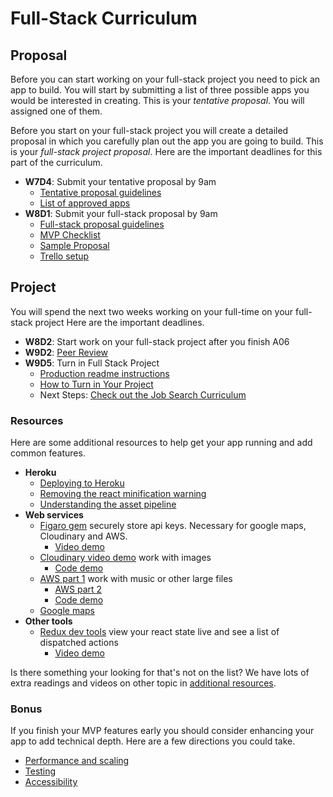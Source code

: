 # Full-Stack Curriculum

## Proposal

Before you can start working on your full-stack project you need to pick
an app to build. You will start by submitting a list of three possible
apps you would be interested in creating. This is your _tentative
proposal_. You will assigned one of them.

Before you start on your full-stack project you will create a detailed
proposal in which you carefully plan out the app you are going to build.
This is your _full-stack project proposal_. Here are the important
deadlines for this part of the curriculum.

  * **W7D4**: Submit your tentative proposal by 9am
    * [Tentative proposal guidelines][tentative-proposal]
    * [List of approved apps][good-projects]
  * **W8D1**: Submit your full-stack proposal by 9am
    * [Full-stack proposal guidelines][fsp]
    * [MVP Checklist][mvp-checklist]
    * [Sample Proposal][sample-proposal]
    * [Trello setup][trello]

[tentative-proposal]: proposal/tentative-project-proposal.md
[good-projects]: proposal/projects-to-clone.md
[fsp]: proposal/full-stack-project-proposal.md
[sample-proposal]: proposal/sample_project_proposal
[mvp-checklist]: proposal/mvp-list.md
[trello]: proposal/using-trello.md


## Project

You will spend the next two weeks working on your full-time on your
full-stack project Here are the important deadlines.

* **W8D2**: Start work on your full-stack project after you finish A06
* **W9D2**: [Peer Review][peer-review]
* **W9D5**: Turn in Full Stack Project
  * [Production readme instructions][production-readme]
  * [How to Turn in Your Project][turn-in-fullstack]
  * Next Steps: [Check out the Job Search Curriculum][jobsearch]

[peer-review]: project/peer-review.md
[production-readme]: project/production-readme.md
[turn-in-fullstack]: project/turn_in_fullstack.md
[jobsearch]: https://github.com/appacademy/job-search-curriculum

### Resources

Here are some additional resources to help get your app running and add
common features.

* **Heroku**
  * [Deploying to Heroku][heroku-deployment]
  * [Removing the react minification warning][minification-warnings]
  * [Understanding the asset pipeline][asset-pipeline]
* **Web services**
  * [Figaro gem][figaro] securely store api keys. Necessary for google
maps, Cloudinary and AWS.
    * [Video demo][figaro-video]
  * [Cloudinary video demo][cloudinary-video] work with images
    * [Code demo][cloudinary-demo]
  * [AWS part 1][aws1] work with music or other large files
    * [AWS part 2][aws2]
    * [Code demo][aws-demo]
  * [Google maps][google-maps-demo]
* **Other tools**
  * [Redux dev tools][redux-dev-tools] view your react state live and
see a list of dispatched actions
    * [Video demo][redux-dev-tools-video]

Is there something your looking for that's not on the list?
We have lots of extra readings and videos on other topic in [additional
resources][additional-resources].

[additional-resources]: ./additional_resources.md
[heroku-deployment]: resources/helpful_tools/heroku-deployment.md
[minification-warnings]: resources/helpful_tools/minification-warnings.md
[figaro]: resources/security/figaro.md
[figaro-video]: https://vimeo.com/164602277
[cloudinary-video]: https://vimeo.com/164612621
[cloudinary-demo]: https://github.com/appacademy/react_cloudinary_demo
[aws1]: https://vimeo.com/169111348
[aws2]: https://vimeo.com/169111248
[aws-demo]: resources/cdns/file_upload_demo
[google-maps-demo]: https://github.com/appacademy/curriculum/tree/master/react/demos/react_map_demo
[redux-dev-tools]: https://github.com/appacademy/curriculum/blob/c280e51a978c9a67243a2bb2d5f4650d9f53d387/react/readings/redux_dev_tools.md
[redux-dev-tools-video]: https://vimeo.com/194738174
[asset-pipeline]: resources/helpful_tools/asset-pipeline.md

### Bonus

If you finish your MVP features early you should consider enhancing your
app to add technical depth. Here are a few directions you could take.

  * [Performance and scaling][performance-and-scaling]
  * [Testing][testing]
  * [Accessibility]

[performance-and-scaling]: bonus/performance.md
[testing]: bonus/testing.md
[accessibility]: bonus/accessibility.md
